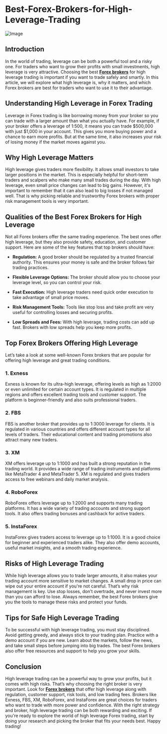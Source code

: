 # Best-Forex-Brokers-for-High-Leverage-Trading

![Image](https://i.ibb.co/svGR3Krp/Screenshot-2025-07-08-172507.png)

## Introduction

In the world of trading, leverage can be both a powerful tool and a risky one. For traders who want to grow their profits with small investments, high leverage is very attractive. Choosing the best [**Forex brokers**](http://Fairforexreivews.com) for high leverage trading is important if you want to trade safely and smartly. In this article, we will explore what high leverage is, why it matters, and which Forex brokers are best for traders who want to use it to their advantage.

## Understanding High Leverage in Forex Trading

Leverage in Forex trading is like borrowing money from your broker so you can trade with a larger amount than what you actually have. For example, if your broker offers a leverage of 1:500, it means you can trade $500,000 with just $1,000 in your account. This gives you more buying power and a chance to earn more profits. But at the same time, it also increases your risk of losing money if the market moves against you.

## Why High Leverage Matters

High leverage gives traders more flexibility. It allows small investors to take larger positions in the market. This is especially helpful for short-term traders and scalpers who make many small trades during the day. With high leverage, even small price changes can lead to big gains. However, it's important to remember that it can also lead to big losses if not managed well. That is why picking reliable and trustworthy Forex brokers with proper risk management tools is very important.

## Qualities of the Best Forex Brokers for High Leverage

Not all Forex brokers offer the same trading experience. The best ones offer high leverage, but they also provide safety, education, and customer support. Here are some of the key features that top brokers should have:

* **Regulation:** A good broker should be regulated by a trusted financial authority. This ensures your money is safe and the broker follows fair trading practices.


* **Flexible Leverage Options:** The broker should allow you to choose your leverage level, so you can control your risk.


* **Fast Execution:** High leverage traders need quick order execution to take advantage of small price moves.


* **Risk Management Tools:** Tools like stop loss and take profit are very useful for controlling losses and securing profits.


* **Low Spreads and Fees:** With high leverage, trading costs can add up fast. Brokers with low spreads help you keep more profits.


## Top Forex Brokers Offering High Leverage

Let’s take a look at some well-known Forex brokers that are popular for offering high leverage and great trading conditions.
### 1. Exness
 Exness is known for its ultra-high leverage, offering levels as high as 1:2000 or even unlimited for certain account types. It is regulated in multiple regions and offers excellent trading tools and customer support. The platform is beginner-friendly and also suits professional traders.
### 2. FBS
 FBS is another broker that provides up to 1:3000 leverage for clients. It is regulated in various countries and offers different account types for all levels of traders. Their educational content and trading promotions also attract many new traders.
### 3. XM
 XM offers leverage up to 1:1000 and has built a strong reputation in the trading world. It provides a wide range of trading instruments and platforms like MetaTrader 4 and MetaTrader 5. XM is regulated and gives traders access to free webinars and daily market analysis.
### 4. RoboForex
 RoboForex offers leverage up to 1:2000 and supports many trading platforms. It has a wide variety of trading accounts and strong support tools. It also offers trading bonuses and cashback for active traders.
### 5. InstaForex
 InstaForex gives traders access to leverage up to 1:1000. It is a good choice for beginner and experienced traders alike. They also offer demo accounts, useful market insights, and a smooth trading experience.

## Risks of High Leverage Trading

While high leverage allows you to trade larger amounts, it also makes your trading account more sensitive to market changes. A small drop in price can wipe out your entire account if you're not careful. That’s why risk management is key. Use stop losses, don’t overtrade, and never invest more than you can afford to lose. Always remember, the best Forex brokers give you the tools to manage these risks and protect your funds.

## Tips for Safe High Leverage Trading

To be successful with high leverage trading, you must stay disciplined. Avoid getting greedy, and always stick to your trading plan. Practice with a demo account if you are new. Learn about the markets, follow the news, and take small steps before jumping into big trades. The best Forex brokers also offer free resources and support to help you grow your skills.

## Conclusion

High leverage trading can be a powerful way to grow your profits, but it comes with high risks. That’s why choosing the right broker is very important. Look for [**Forex brokers**](http://Fairforexreivews.com) that offer high leverage along with regulation, customer support, risk tools, and low trading fees. Brokers like Exness, FBS, XM, RoboForex, and InstaForex are great choices for traders who want to trade with more power and confidence. With the right strategy and broker, high leverage trading can be both rewarding and exciting.
If you're ready to explore the world of high leverage Forex trading, start by doing your research and picking the broker that fits your needs best. Happy trading!
